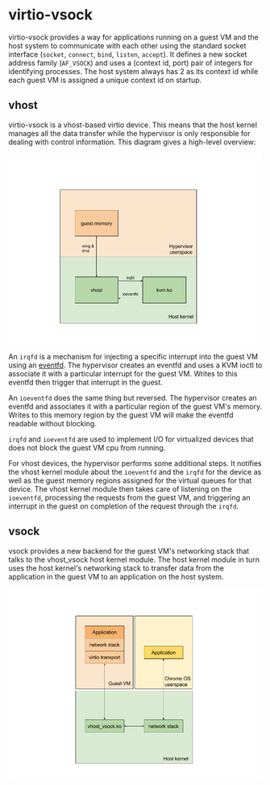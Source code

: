# virtio-vsock

virtio-vsock provides a way for applications running on a guest VM and the host
system to communicate with each other using the standard socket interface
(`socket`, `connect`, `bind`, `listen`, `accept`).  It defines a new socket
address family (`AF_VSOCK`) and uses a (context id, port) pair of integers for
identifying processes.  The host system always has 2 as its context id while
each guest VM is assigned a unique context id on startup.

## vhost

virtio-vsock is a vhost-based virtio device.  This means that the host kernel
manages all the data transfer while the hypervisor is only responsible for
dealing with control information.  This diagram gives a high-level overview:

![vhost](vhost.png)

An `irqfd` is a mechanism for injecting a specific interrupt into the guest VM
using an [eventfd](http://man7.org/linux/man-pages/man2/eventfd.2.html).  The
hypervisor creates an eventfd and uses a KVM ioctl to associate it with a
particular interrupt for the guest VM.  Writes to this eventfd then trigger that
interrupt in the guest.

An `ioeventfd` does the same thing but reversed.  The hypervisor creates an
eventfd and associates it with a particular region of the guest VM's memory.
Writes to this memory region by the guest VM will make the eventfd readable
without blocking.

`irqfd` and `ioeventfd` are used to implement I/O for virtualized devices that
does not block the guest VM cpu from running.

For vhost devices, the hypervisor performs some additional steps. It notifies
the vhost kernel module about the `ioeventfd` and the `irqfd` for the device as
well as the guest memory regions assigned for the virtual queues for that
device.  The vhost kernel module then takes care of listening on the
`ioeventfd`, processing the requests from the guest VM, and triggering an
interrupt in the guest on completion of the request through the `irqfd`.

## vsock

vsock provides a new backend for the guest VM's networking stack that talks to
the vhost_vsock host kernel module.  The host kernel module in turn uses the
host kernel's networking stack to transfer data from the application in the
guest VM to an application on the host system.

![vsock](vsock.png)

